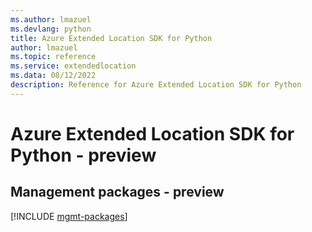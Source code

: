 ```yaml
---
ms.author: lmazuel
ms.devlang: python
title: Azure Extended Location SDK for Python
author: lmazuel
ms.topic: reference
ms.service: extendedlocation
ms.data: 08/12/2022
description: Reference for Azure Extended Location SDK for Python
---
```

# Azure Extended Location SDK for Python - preview

## Management packages - preview
[!INCLUDE [mgmt-packages](extended-location-mgmt-index.md)]